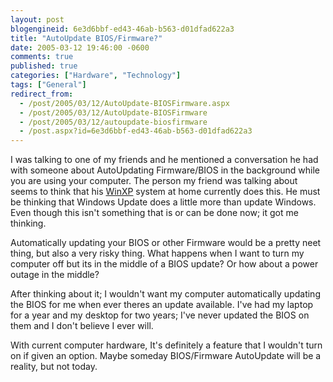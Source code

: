 ```yaml
---
layout: post
blogengineid: 6e3d6bbf-ed43-46ab-b563-d01dfad622a3
title: "AutoUpdate BIOS/Firmware?"
date: 2005-03-12 19:46:00 -0600
comments: true
published: true
categories: ["Hardware", "Technology"]
tags: ["General"]
redirect_from: 
  - /post/2005/03/12/AutoUpdate-BIOSFirmware.aspx
  - /post/2005/03/12/AutoUpdate-BIOSFirmware
  - /post/2005/03/12/autoupdate-biosfirmware
  - /post.aspx?id=6e3d6bbf-ed43-46ab-b563-d01dfad622a3
---
```


I was talking to one of my friends and he mentioned a conversation he had with someone about AutoUpdating Firmware/BIOS in the background while you are using your computer. The person my friend was talking about seems to think that his <a title="WinXP" href="http://www.microsoft.com/windowsxp/default.mspx" target="_blank">WinXP</a> system at home currently does this. He must be thinking that Windows Update does a little more than update Windows. Even though this isn't something that is or can be done now; it got me thinking.

Automatically updating your BIOS or other Firmware would be a pretty neet thing, but also a very risky thing. What happens when I want to turn my computer off but its in the middle of a BIOS update? Or how about a power outage in the middle?

After thinking about it; I wouldn't want my computer automatically updating the BIOS for me when ever theres an update available. I've had my laptop for a year and my desktop for two years; I've never updated the BIOS on them and I don't believe I ever will.

With current computer hardware, It's definitely a feature that I wouldn't turn on if given an option. Maybe someday BIOS/Firmware AutoUpdate will be a reality, but not today.
